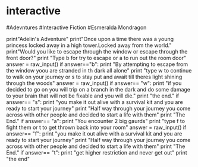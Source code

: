 # interactive
#Adevntures
#Interactive Fiction
#Esmeralda Mondragon

print"Adelin's Adventure"
print"Once upon a time there was a young princess locked away in a high tower.Locked away from the world."
print"Would you like to escape through the window or escape through the front door?"
print "Type b for try to escape or a to run out the room door"
answer = raw_input()
if answer=="b":
   print "By attempting to escape from the window yoou are stranded in th dark all alone"
   print "type w to continue to walk on your journey or s to stay put and await till theres light shining through the woods"
answer = raw_input()
if answer== "w":
   print "if you decided to go on you will trip on a branch in the dark and do some damage to your brain that will not be fixable and you will die."
   print "the end."
if answer== "s":
    print "you make it out alive with a survival kit and you are ready to start your journey"
    print "Half way through your journey you come across with other people and decided to start a life with them"
    print "The End."
if answer== "a":
    print "You encounter 2 big gaurds"
    print "type f to fight them or t to get thrown back into your room"
answer = raw_input()
if answer== "f": 
    print "you make it out alive with a survival kit and you are ready to start your journey"
    print "Half way through your journey you come across with other people and decided to start a life with them"
    print "The End."
if answer== "t":
    print "get higher restriction and never get out"
    print "the end"
